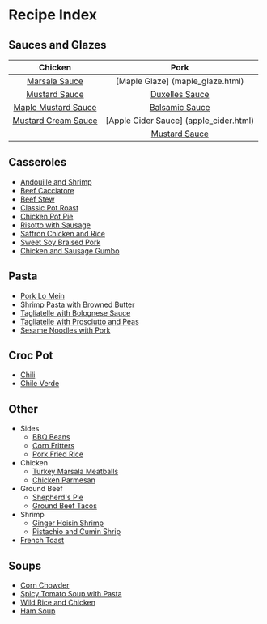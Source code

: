 # Recipe Index

## Sauces and Glazes


| Chicken         | Pork             |
| :-------:       | :----:           |
| [Marsala Sauce](marsala_sauce.html)   | [Maple Glaze] (maple_glaze.html)     |
| [Mustard Sauce](mustard_sauce.html)   | [Duxelles Sauce](duxelles_sauce.html)   |
| [Maple Mustard Sauce](maple_mustard.html) | [Balsamic Sauce](balsamic_sauce.html) |
| [Mustard Cream Sauce](mustard_cream_sauce.html) | [Apple Cider Sauce] (apple_cider.html) |
                                            | [Mustard Sauce](mustard_sauce.html) |



## Casseroles
* [Andouille and Shrimp](andouille_shrimp.html)
* [Beef Cacciatore](beef_cacciatore.html)
* [Beef Stew](beef_stew.html)
* [Classic Pot Roast](pot_roast.html)
* [Chicken Pot Pie](chicken_pot_pie.html)
* [Risotto with Sausage](risotto_with_sausage.html)
* [Saffron Chicken and Rice](saffron_chicken.html)
* [Sweet Soy Braised Pork](sweet_soy_port.html)
* [Chicken and Sausage Gumbo](chicken_sausage_gumbo.html)


## Pasta
* [Pork Lo Mein](pork_lo_mein.html)
* [Shrimp Pasta with Browned Butter](shrimp_browned_butter.html)
* [Tagliatelle with Bolognese Sauce](tagliatelle_bolognese.html)
* [Tagliatelle with Prosciutto and Peas](tagliatelle_peas.html)
* [Sesame Noodles with Pork](sesame_pork_noodles.html)


## Croc Pot
* [Chili](chili.html)
* [Chile Verde](chile_verde.html)


## Other
* Sides
  * [BBQ Beans](bbq_beans.html)
  * [Corn Fritters](corn_fritters.html)
  * [Pork Fried Rice](pork_fried_rice.html)
* Chicken
  * [Turkey Marsala Meatballs](marsala_meatballs.html)
  * [Chicken Parmesan](chicken_parm.html)
* Ground Beef
  * [Shepherd's Pie](shepherds_pie.html)
  * [Ground Beef Tacos](ground_beef_tacos.html)
* Shrimp
  * [Ginger Hoisin Shrimp](ginger_hoisin_shrimp.html) 
  * [Pistachio and Cumin Shrip](pistachio_shrimp.html)
* [French Toast](french_toast.html)


## Soups
* [Corn Chowder](corn_chowder.html)
* [Spicy Tomato Soup with Pasta](spicy_tomato_soup.html)
* [Wild Rice and Chicken](wild_rice_soup.html)
* [Ham Soup](ham_soup.html)
